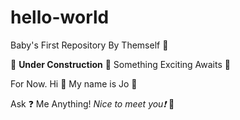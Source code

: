 # hello-world
Baby's First Repository By Themself 🤯

🚧 **Under Construction** 🚧 Something Exciting Awaits 🤯

For Now. Hi 👋 My name is Jo 🐸

Ask ❓ Me Anything! *Nice to meet you❗* 🤝
